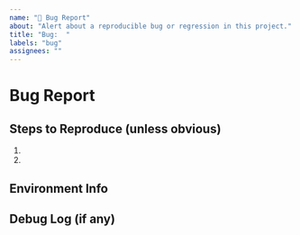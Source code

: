 ```yaml
---
name: "🐛 Bug Report"
about: "Alert about a reproducible bug or regression in this project."
title: "Bug:  "
labels: "bug"
assignees: ""
---
```


# Bug Report


## Steps to Reproduce (unless obvious)

1.
2.

## Environment Info


## Debug Log (if any)

```text

```
